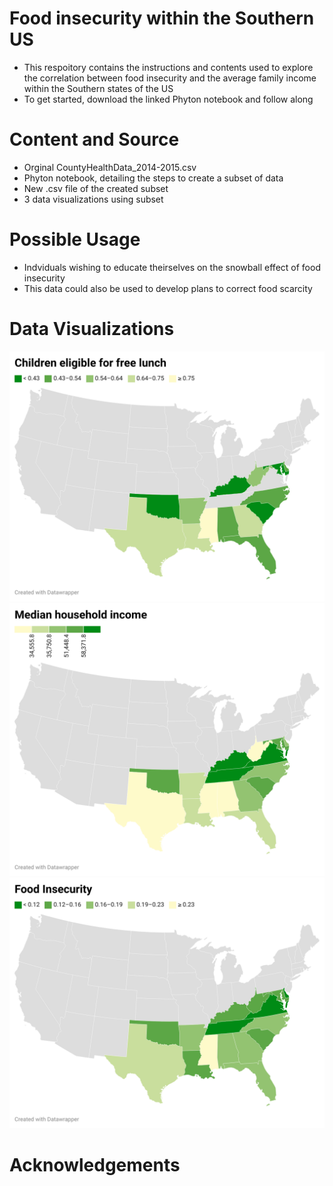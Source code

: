 # Food insecurity within the Southern US 
- This respoitory contains the instructions and contents used to explore the correlation between food insecurity and the average family income within the Southern states of the US
- To get started, download the linked Phyton notebook and follow along 
# Content and Source
- Orginal CountyHealthData_2014-2015.csv
- Phyton notebook, detailing the steps to create a subset of data
- New .csv file of the created subset
- 3 data visualizations using subset
# Possible Usage
- Indviduals wishing to educate theirselves on the snowball effect of food insecurity  
- This data could also be used to develop plans to correct food scarcity 
# Data Visualizations
![data-viz](/Visualizations/Kidslunchfree.png)
![data.viz](/Visualizations/Medianincome.png)
![data-viz](/Visualizations/Foodinsecurity.png)
# Acknowledgements
